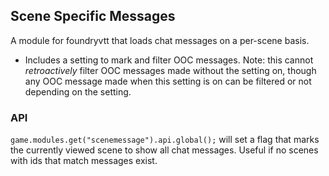 ## Scene Specific Messages
A module for foundryvtt that loads chat messages on a per-scene basis.
- Includes a setting to mark and filter OOC messages. Note: this cannot *retroactively* filter OOC messages made without the setting on, though any OOC message made when this setting is on can be filtered or not depending on the setting.

### API
`game.modules.get("scenemessage").api.global();` will set a flag that marks the currently viewed scene to show all chat messages. Useful if no scenes with ids that match messages exist.